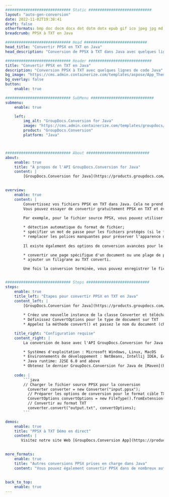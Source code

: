 ```yaml
---
############################# Static ############################
layout: "auto-gen-conversion"
date: 2022-11-02T19:38:41
draft: false
otherformats: bmp doc docm docx dot dotm dotx epub gif ico jpeg jpg md odt ott pdf png psd rtf tex tif tiff txt xps
breadcrumb: PPSX à TXT en Java

############################# Head ############################
head_title: "Convertir PPSX en TXT en Java"
head_description: "Conversion de PPSX à TXT dans Java avec quelques lignes de code. Convertissez plus de 160 formats de fichiers à l'aide de l'API de conversion de documents GroupDocs pour Java"

############################# Header ############################
title: "Convertir PPSX en TXT en Java"
description: "Conversion PPSX à TXT avec quelques lignes de code Java"
bg_image: "https://cms.admin.containerize.com/templates/aspose/App_Themes/V3/images/bg/header1.png"
bg_overlay: false
button:
    enable: true

############################# SubMenu ############################
submenu:
    enable: true

    left:
        img_alt: "GroupDocs.Conversion for Java"
        image: "https://cms.admin.containerize.com/templates/groupdocs/images/product-logos/90x90-noborder/groupdocs-conversion-java.png"
        product: "GroupDocs.Conversion"
        platform: "Java"



############################# About ############################
about:
    enable: true
    title: "À propos de l'API GroupDocs.Conversion for Java"
    content: |
        [GroupDocs.Conversion for Java](https://products.groupdocs.com/conversion/java/) est une API de conversion de format de fichier avancée pour la conversion entre les formats d'image et de document populaires tels que Microsoft Office, OpenDocument, PDF, HTML, e-mail, CAO. et bien plus encore avec seulement quelques lignes de code. L'API native détecte automatiquement les formats des documents originaux et propose de nombreuses options de personnalisation des documents convertis. Outre la fonction d'extraction d'informations d'un document, il prend également en charge la mise en cache des résultats de conversion sur le disque local par défaut. Cependant, tout type de stockage de cache peut être pris en charge en implémentant les interfaces appropriées - Amazon S3, Dropbox, Google Drive, Windows Azure, Reddis ou tout autre.
    

overview:
    enable: true
    content: |
        Convertissez vos fichiers PPSX en TXT dans Java. Cela ne prend que quelques lignes de code Java sur n'importe quelle plate-forme de votre choix, telle que Windows, Linux, macOS.
        Vous pouvez essayer de convertir gratuitement PPSX en TXT et évaluer la qualité des résultats de conversion. En plus des scripts de conversion de fichiers simples, vous pouvez essayer des options plus sophistiquées pour charger le fichier source PPSX et stocker la sortie TXT. 
        
        Par exemple, pour le fichier source PPSX, vous pouvez utiliser les options de chargement suivantes :

        * détection automatique du format de fichier;
        * spécifier un mot de passe pour les fichiers protégés (si le format de fichier le prend en charge);
        * remplacer les polices manquantes pour préserver l'apparence du document.
        
        Il existe également des options de conversion avancées pour le fichier TXT :

        * convertir une page spécifique d'un document ou une plage de pages;
        * ajouter un filigrane au TXT converti.

        Une fois la conversion terminée, vous pouvez enregistrer le fichier TXT dans votre chemin de fichier local ou dans un stockage tiers tel que FTP, Amazon S3, Google Drive, Dropbox, etc. Veuillez noter - pour convertir PPSX à TXT, vous n'avez pas besoin d'installer de logiciel supplémentaire, tel que MS Office, Open Office, Adobe Acrobat Reader, etc.


############################# Steps ############################
steps:
    enable: true
    title_left: "Étapes pour convertir PPSX en TXT en Java"
    content_left: |
        [GroupDocs.Conversion for Java](https://products.groupdocs.com/conversion/java/) permet aux développeurs de convertir facilement le fichier PPSX en TXT avec quelques lignes de code.
        
        * Créez une nouvelle instance de la classe Converter et téléchargez le fichier PPSX avec le chemin complet
        * Définissez ConvertOptions pour le type de document sur TXT
        * Appelez la méthode convert() et passez le nom du document (chemin complet) et le format (TXT) en tant que paramètre

    title_right: "Configuration requise"
    content_right: |
        La conversion de base avec l'API GroupDocs.Conversion for Java peut être effectuée avec seulement quelques lignes de code. Nos API sont prises en charge sur toutes les principales plates-formes et systèmes d'exploitation. Avant d'exécuter le code ci-dessous, assurez-vous que les prérequis suivants sont installés sur votre système.

        * Systèmes d'exploitation : Microsoft Windows, Linux, MacOS
        * Environnements de développement : NetBeans, Intellij IDEA, Eclipse, etc.
        * Java runtime: J2SE 6.0 and above
        * Obtenez le dernier GroupDocs.Conversion for Java de [Maven](https://repository.groupdocs.com/webapp/#/artifacts/browse/tree/General/repo/com/groupdocs/groupdocs-conversion)
         
    code: |
        ```java    
        // Charger le fichier source PPSX pour la conversion
          Converter converter = new Converter("input.ppsx");
          // Préparer les options de conversion pour le format cible TXT
          ConvertOptions convertOptions = new FileType().fromExtension("txt").getConvertOptions();
          // Convertir au format TXT
          converter.convert("output.txt", convertOptions);
        ```

demos:
    enable: true
    title: "PPSX à TXT Démo en direct"
    content: |
       Visitez notre site Web [GroupDocs.Conversion App](https://products.groupdocs.app/conversion/family) et essayez la conversion PPSX à TXT maintenant. La démo gratuite présente les avantages suivants
          

more_formats:
    enable: true
    title: "Autres conversions PPSX prises en charge dans Java"
    content: "Vous pouvez également convertir PPSX dans de nombreux autres formats de fichiers. Veuillez consulter la liste ci-dessous."
       
       
back_to_top:
    enable: true
---
```

